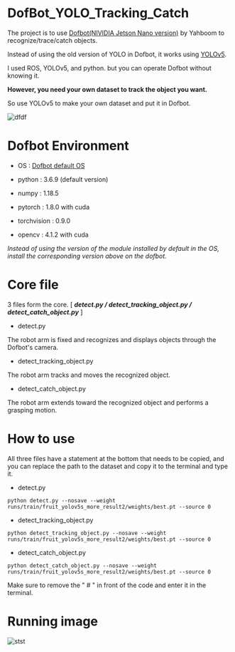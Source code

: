 # DofBot_YOLO_Tracking_Catch

The project is to use [Dofbot(NIVIDIA Jetson Nano version)](https://category.yahboom.net/products/dofbot-jetson_nano) by Yahboom to recognize/trace/catch objects.

Instead of using the old version of YOLO in Dofbot, it works using [YOLOv5](https://github.com/ultralytics/yolov5).

I used ROS, YOLOv5, and python. but you can operate Dofbot without knowing it.

**However, you need your own dataset to track the object you want.**

So use YOLOv5 to make your own dataset and put it in Dofbot.

![dfdf](https://user-images.githubusercontent.com/117415885/205278535-0fe3520a-3fbb-46e5-90b2-b97a8fb834fb.png)

# Dofbot Environment

* OS : [Dofbot default OS](http://www.yahboom.net/study/Dofbot-Jetson_nano)

* python : 3.6.9 (default version)

* numpy : 1.18.5

* pytorch : 1.8.0 with cuda

* torchvision : 0.9.0

* opencv : 4.1.2 with cuda

*Instead of using the version of the module installed by default in the OS, install the corresponding version above on the dofbot.*

# Core file

3 files form the core. [ _**detect.py / detect_tracking_object.py / detect_catch_object.py**_ ]

* detect.py

The robot arm is fixed and recognizes and displays objects through the Dofbot's camera.

* detect_tracking_object.py

The robot arm tracks and moves the recognized object.

* detect_catch_object.py

The robot arm extends toward the recognized object and performs a grasping motion.

# How to use

All three files have a statement at the bottom that needs to be copied, and you can replace the path to the dataset and copy it to the terminal and type it.


* detect.py

```
python detect.py --nosave --weight runs/train/fruit_yolov5s_more_result2/weights/best.pt --source 0
```

* detect_tracking_object.py

```
python detect_tracking_object.py --nosave --weight runs/train/fruit_yolov5s_more_result2/weights/best.pt --source 0
```

* detect_catch_object.py

```
python detect_catch_object.py --nosave --weight runs/train/fruit_yolov5s_more_result2/weights/best.pt --source 0
```

Make sure to remove the " # " in front of the code and enter it in the terminal.

# Running image

![stst](https://user-images.githubusercontent.com/117415885/205296864-4177549f-84d1-4df6-8b78-a2b8e5621643.png)
